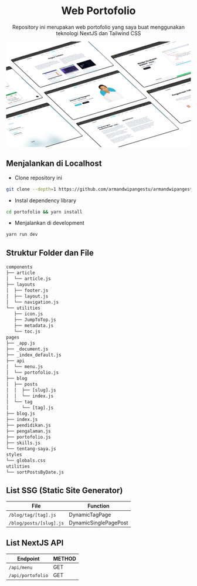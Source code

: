 <h1 align="center">Web Portofolio</h1>
<p align="center">Repository ini merupakan web portofolio yang saya buat menggunakan teknologi NextJS dan Tailwind CSS</p>

<img src="./public/metadata/home.png" alt="Portofolio">

## Menjalankan di Localhost

- Clone repository ini

```bash
git clone --depth=1 https://github.com/armandwipangestu/armandwipangestu.vercel.app portofolio
```

- Instal dependency library

```bash
cd portofolio && yarn install
```

- Menjalankan di development

```bash
yarn run dev
```

## Struktur Folder dan File

```
components
├── article
│  └── article.js
├── layouts
│  ├── footer.js
│  ├── layout.js
│  └── navigation.js
└── utilities
   ├── icon.js
   ├── JumpToTop.js
   ├── metadata.js
   └── toc.js
pages
├── _app.js
├── _document.js
├── _index_default.js
├── api
│  └── menu.js
│  └── portofolio.js
├── blog
│  ├── posts
│  │  ├── [slug].js
│  │  └── index.js
│  └── tag
│     └── [tag].js
├── blog.js
├── index.js
├── pendidikan.js
├── pengalaman.js
├── portofolio.js
├── skills.js
└── tentang-saya.js
styles
└── globals.css
utilities
└── sortPostsByDate.js
```

## List SSG (Static Site Generator)

| File                    | Function              |
| ----------------------- | --------------------- |
| `/blog/tag/[tag].js`    | DynamicTagPage        |
| `/blog/posts/[slug].js` | DynamicSinglePagePost |

## List NextJS API

| Endpoint          | METHOD |
| ----------------- | ------ |
| `/api/menu`       | GET    |
| `/api/portofolio` | GET    |
